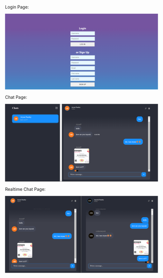 Login Page: 

![Alt text](image.png)



Chat Page:

![Alt text](image-1.png)



Realtime Chat Page:

![Alt text](image-2.png)